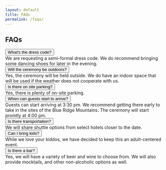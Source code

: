 ```yaml
---
layout: default
title: FAQs
permalink: /faqs/
---
```


<section class="section">
  <div class="container">
    <h1 class="h1">FAQs</h1>
    <div class="accordion" style="margin-top:1rem">
      <div class="ac-item sr">
        <button class="ac-header" aria-expanded="false">What’s the dress code?</button>
        <div class="ac-body">We are requesting a semi-formal dress code. We do recommend bringing some dancing shoes for later in the evening.</div>
      </div>
      <div class="ac-item sr">
        <button class="ac-header" aria-expanded="false">Will the ceremony be outdoors?</button>
        <div class="ac-body">Yes, the ceremony will be held outside. We do have an indoor space that will be used if the weather does not cooperate with us.</div>
      </div>
      <div class="ac-item sr">
        <button class="ac-header" aria-expanded="false">Is there on site parking?</button>
        <div class="ac-body">Yes, there is plenty of on-site parking.</div>
      </div>      
      <div class="ac-item sr">
        <button class="ac-header" aria-expanded="false">When can guests start to arrive?</button>
        <div class="ac-body">Guests can start arriving at 3:30 pm. We recommend getting there early to take in the sites of the Blue Ridge Mountains. The ceremony will start promtly at 4:00 pm.</div>
      </div>      
      <div class="ac-item sr">
        <button class="ac-header" aria-expanded="false">Is there transportation?</button>
        <div class="ac-body">We will share shuttle options from select hotels closer to the date.</div>
      </div>      
      <div class="ac-item sr">
        <button class="ac-header" aria-expanded="false">Can I bring kids?</button>
        <div class="ac-body">While we love your kiddos, we have decided to keep this an adult-centered event.</div>
      </div>    
      <div class="ac-item sr">
        <button class="ac-header" aria-expanded="false">Is there a bar?</button>
        <div class="ac-body">Yes, we will have a variety of beer and wine to choose from. We will also provide mocktails, and other non-alcoholic options as well.</div>
      </div>
    </div>
  </div>
    </section>
